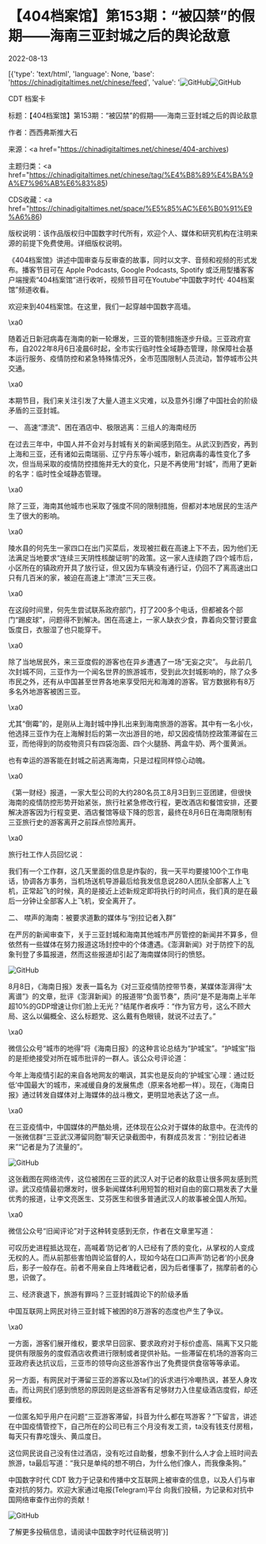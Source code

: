 # 【404档案馆】第153期：“被囚禁”的假期——海南三亚封城之后的舆论敌意

2022-08-13

[{'type': 'text/html', 'language': None, 'base': 'https://chinadigitaltimes.net/chinese/feed', 'value': '![GitHub](https://chinadigitaltimes.net/chinese/files/2022/08/153-3-768x409.png)![GitHub](https://chinadigitaltimes.net/chinese/files/2022/08/153-3.png)















CDT 档案卡

标题：【404档案馆】第153期：“被囚禁”的假期——海南三亚封城之后的舆论敌意

作者：西西弗斯推大石

来源：<a href="https://chinadigitaltimes.net/chinese/404-archives)

主题归类：<a href="https://chinadigitaltimes.net/chinese/tag/%E4%B8%89%E4%BA%9A%E7%96%AB%E6%83%85)

CDS收藏：<a href="https://chinadigitaltimes.net/space/%E5%85%AC%E6%B0%91%E9%A6%86)

版权说明：该作品版权归中国数字时代所有，欢迎个人、媒体和研究机构在注明来源的前提下免费使用。详细版权说明。





《404档案馆》讲述中国审查与反审查的故事，同时以文字、音频和视频的形式发布。播客节目可在 Apple Podcasts, Google Podcasts, Spotify 或泛用型播客客户端搜索“404档案馆”进行收听，视频节目可在Youtube“中国数字时代· 404档案馆”频道收看。

欢迎来到404档案馆。在这里，我们一起穿越中国数字高墙。

\xa0

随着近日新冠病毒在海南的新一轮爆发，三亚的管制措施逐步升级。三亚政府宣布，自2022年8月6日凌晨6时起，全市实行临时性全域静态管理，除保障社会基本运行服务、疫情防控和紧急特殊情况外，全市范围限制人员流动，暂停城市公共交通。

\xa0

本期节目，我们来关注引发了大量人道主义灾难，以及意外引爆了中国社会的阶级矛盾的三亚封城。

一、 高速“漂流”、困在酒店中、极限逃离：三组人的海南经历



在过去三年中，中国人并不会对与封城有关的新闻感到陌生。从武汉到西安，再到上海和三亚，还有诸如云南瑞丽、辽宁丹东等小城市，新冠病毒的毒性变化了多次，但当局采取的疫情防控措施并无大的变化，只是不再使用“封城”，而用了更新的名字：临时性全域静态管理。

\xa0

除了三亚，海南其他城市也采取了强度不同的限制措施，但都对本地居民的生活产生了很大的影响。

\xa0

陵水县的何先生一家四口在出门买菜后，发现被拦截在高速上下不去，因为他们无法满足当地要求“连续三天阴性核酸证明”的政策。这一家人连续跑了四个城市后，小区所在的镇政府开具了放行证，但又因为车辆没有通行证，仍回不了离高速出口只有几百米的家，被迫在高速上“漂流”三天三夜。

\xa0

在这段时间里，何先生尝试联系政府部门，打了200多个电话，但都被各个部门“踢皮球”，问题得不到解决。困在高速上，一家人缺衣少食，靠着向交警讨要盒饭度日，衣服湿了也只能穿干。

\xa0

除了当地居民外，来三亚度假的游客也在异乡遭遇了一场“无妄之灾”。 与此前几次封城不同，三亚作为一个闻名世界的旅游城市，受到此次封城影响的，除了众多市民之外，还有从中国甚至世界各地来享受阳光和海滩的游客。官方数据称有8万多名外地游客被困三亚。

\xa0

尤其“倒霉”的，是刚从上海封城中挣扎出来到海南旅游的游客。其中有一名小伙，他选择三亚作为在上海解封后的第一次出游目的地，却又因疫情防控政策滞留在三亚，而他得到的防疫物资只有四袋泡面、四个火腿肠、两盒牛奶、两个蛋黄派。



也有幸运的游客能在封城之前逃离海南，只是过程同样惊心动魄。

\xa0

《第一财经》报道，一家大型公司的大约280名员工8月3日到三亚团建，但很快海南的疫情防控形势开始紧张，旅行社紧急修改行程，更改酒店和餐馆安排，还要解决游客因为行程变更、酒店餐馆等级下降的怨言，最终在8月6日在海南限制有三亚旅行史的游客离开之前踩点惊险离开。

\xa0

旅行社工作人员回忆说：

我们有一个工作群，这几天里面的信息是炸裂的，我一天平均要接100个工作电话，协调各方事务，当机场送机导游最后给我发信息说280人团队全部客人上飞机，正常起飞的时候，真的是接近上述新规定即将执行的时间点，我们真的是在最后一分钟让全部客人上飞机，安全离开了。

二、 噤声的海南：被要求道歉的媒体与“别拉记者入群”

在严厉的新闻审查下，关于三亚封城和海南其他城市严厉管控的新闻并不算多，但依然有一些媒体在努力报道这场封控中的个体遭遇。《澎湃新闻》对于防控下的乱象刊登了多篇报道，然而这些报道却引起了海南媒体同行的愤怒。

![GitHub](https://chinadigitaltimes.net/chinese/files/2022/08/image-1659953243897.png)

8月8日，《海南日报》发表一篇名为《对三亚疫情防控带节奏，某媒体澎湃得“太离谱”》的文章，批评《澎湃新闻》的报道带“负面节奏”，质问“是不是海南上半年超10%的GDP增速让你们脸上无光？”结尾作者疾呼：“作为官方号，这么不顾大局、这么以偏概全、这么标题党、这么戴有色眼镜，就说不过去了。”

\xa0

微信公众号“城市的地得”将《海南日报》的这种言论总结为“护城宝”。“护城宝”指的是拒绝接受对所在城市批评的一群人。该公众号评论道：

今年上海疫情引起的来自各地网友的嘲讽，其实也是反向的‘护城宝’心理：通过贬低‘中国最大’的城市，来减缓自身的发展焦虑（原来各地都一样）。现在，《海南日报》通过转发自媒体对上海媒体的战斗檄文，更明显地表达了这一点。

\xa0

在三亚疫情中，中国媒体的严酷处境，还体现在公众对于媒体的敌意中。在流传的一张微信群“三亚武汉滞留同胞”聊天记录截图中，有群成员发言：“别拉记者进来”“记者是为了流量的”。

![GitHub](https://chinadigitaltimes.net/chinese/files/2022/08/post-685458-62f1c1128cdb0.)

这张截图在网络流传，这位被困在三亚的武汉人对于记者的敌意让很多网友感到荒谬。武汉疫情最初爆发时，很多新闻媒体利用短暂的相对自由的窗口期发表了大量优秀的报道，让李文亮医生、艾芬医生和很多普通武汉人的故事被全国人所知。

\xa0

微信公众号“旧闻评论”对于这种转变感到无奈，作者在文章里写道：

可叹历史进程抵达现在，高喊着‘防记者’的人已经有了质的变化，从掌权的人变成无权的人。而从前那些害怕舆论监督的人，现如今站在口口声声‘防记者’的小民身后，影子一般存在。前者不用亲自上阵堵截记者，因为后者懂事了，揣摩前者的心思，识做了。

三、经济衰退下，旅游有罪吗？三亚封城舆论下的阶级矛盾

中国互联网上网民对待三亚封城下被困的8万游客的态度也产生了争议。

\xa0

一方面，游客们展开维权，要求早日回家、要求政府对于标价虚高、隔离下又只能提供有限服务的度假酒店收费进行限制或者提供补贴。一些滞留在机场的游客向三亚政府表达抗议后，三亚市的领导向这些游客作出了免费提供食宿等等承诺。



另一方面，有网民对于滞留三亚的游客以及ta们的诉求进行冷嘲热讽，甚至人身攻击。而让网民们感到愤怒的原因则是这些游客有足够财力入住星级酒店度假，却还要维权。

一位匿名知乎用户在问题“三亚游客滞留，抖音为什么都在骂游客？”下留言，讲述在中国疫情管控下，自己所在的公司已有三个月没有发工资，ta没有钱支付房租，每天只有靠吃馒头、黄瓜度日。

这位网民说自己没有住过酒店，没有吃过自助餐，想象不到什么人才会上班时间去旅游，ta最后写道：“我只是单纯的想不明白，为什么他们像人，而我像条狗。”

中国数字时代 CDT 致力于记录和传播中文互联网上被审查的信息，以及人们与审查对抗的努力。欢迎大家通过电报(Telegram)平台 向我们投稿，为记录和对抗中国网络审查作出你的贡献！

![GitHub](https://chinadigitaltimes.net/chinese/files/2022/05/404给CDT-QR-code-1.jpg)

了解更多投稿信息，请阅读中国数字时代征稿说明'}]